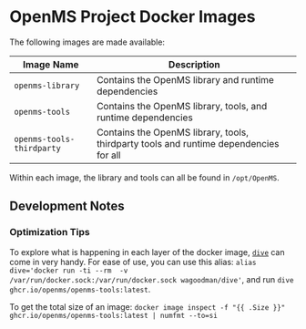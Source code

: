 # OpenMS Project Docker Images

The following images are made available:

| Image Name | Description |
|------------|-------------|
| `openms-library` | Contains the OpenMS library and runtime dependencies |
| `openms-tools` | Contains the OpenMS library, tools, and runtime dependencies |
| `openms-tools-thirdparty` | Contains the OpenMS library, tools, thirdparty tools and runtime dependencies for all |

Within each image, the library and tools can all be found in `/opt/OpenMS`.

## Development Notes

### Optimization Tips

To explore what is happening in each layer of the docker image, [`dive`](https://github.com/wagoodman/dive) can come in very handy. For ease of use, you can use this alias: `alias dive='docker run -ti --rm  -v /var/run/docker.sock:/var/run/docker.sock wagoodman/dive'`, and run `dive ghcr.io/openms/openms-tools:latest`.

To get the total size of an image: `docker image inspect -f "{{ .Size }}" ghcr.io/openms/openms-tools:latest | numfmt --to=si`
